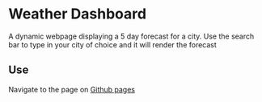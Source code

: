 # Weather Dashboard

A dynamic webpage displaying a 5 day forecast for a city. Use the search bar to type in your city of choice and it will render the forecast

## Use

Navigate to the page on [Github pages](https://con0fav.github.io/WeatherDashboard-bc06/)
